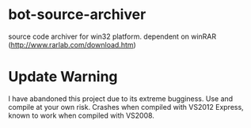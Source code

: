 bot-source-archiver
===================

source code archiver for win32 platform. dependent on winRAR (http://www.rarlab.com/download.htm)

Update Warning
==============
I have abandoned this project due to its extreme bugginess. Use and compile at your own risk.
Crashes when compiled with VS2012 Express, known to work when compiled with VS2008.
